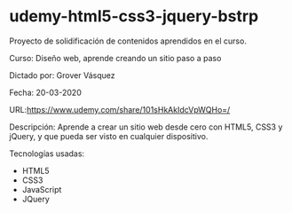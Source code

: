 # udemy-html5-css3-jquery-bstrp

Proyecto de solidificación de contenidos aprendidos en el curso. 

Curso: Diseño web, aprende creando un sitio paso a paso 

Dictado por: Grover Vásquez

Fecha: 20-03-2020

URL:https://www.udemy.com/share/101sHkAkIdcVpWQHo=/

Descripción: Aprende a crear un sitio web desde cero con HTML5, CSS3 y jQuery, y que pueda ser visto en cualquier dispositivo.

Tecnologías usadas: 
- HTML5
- CSS3
- JavaScript
- JQuery


